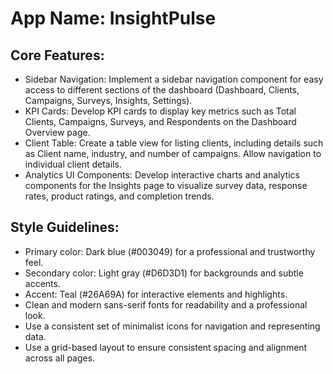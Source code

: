 # **App Name**: InsightPulse

## Core Features:

- Sidebar Navigation: Implement a sidebar navigation component for easy access to different sections of the dashboard (Dashboard, Clients, Campaigns, Surveys, Insights, Settings).
- KPI Cards: Develop KPI cards to display key metrics such as Total Clients, Campaigns, Surveys, and Respondents on the Dashboard Overview page.
- Client Table: Create a table view for listing clients, including details such as Client name, industry, and number of campaigns. Allow navigation to individual client details.
- Analytics UI Components: Develop interactive charts and analytics components for the Insights page to visualize survey data, response rates, product ratings, and completion trends.

## Style Guidelines:

- Primary color: Dark blue (#003049) for a professional and trustworthy feel.
- Secondary color: Light gray (#D6D3D1) for backgrounds and subtle accents.
- Accent: Teal (#26A69A) for interactive elements and highlights.
- Clean and modern sans-serif fonts for readability and a professional look.
- Use a consistent set of minimalist icons for navigation and representing data.
- Use a grid-based layout to ensure consistent spacing and alignment across all pages.